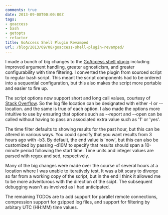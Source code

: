 ```yaml
---
comments: true
date: 2013-09-08T00:00:00Z
tags:
- goaccess
- bash
- getopts
- refactor
title: GoAccess Shell Plugin Revamped
url: /blog/2013/09/08/goaccess-shell-plugin-revamped/
---
```


I made a bunch of big changes to the [GoAccess shell plugin](https://github.com/nhoag/goaccess-plugin) including improved argument handling, greater agnosticism, and greater configurability with time filtering. I converted the plugin from sourced script to regular bash script. This meant the script components had to be ordered into a sequential configuration, but this also makes the script more portable and easier to fire up.

The script options now support short and long call values, courtesy of [Stack Overflow](http://stackoverflow.com/questions/402377/using-getopts-in-bash-shell-script-to-get-long-and-short-command-line-options). So the log file location can be designated with either -l or --location. and the same is true of each option. I also made the options more intuitive to use by ensuring that options such as --report and --open can be called without having to pass an associated extra value such as '1' or 'yes'.

The time filter defaults to showing results for the past hour, but this can be altered in various ways. You could specify that you want results from 3 hours ago with -b3. By default, the end value is 'now', but this can also be customized by passing -d10M to specify that results should span a 10-minute period following the start time. Time units and integer values are parsed with regex and sed, respectively.

Many of the big changes were made over the course of several hours at a location where I was unable to iteratively test. It was a bit scary to diverge so far from a working copy of the script, but in the end I think it allowed me to be more adventurous with the direction of the scipt. The subsequent debugging wasn't as involved as I had anticipated.

The remaining TODOs are to add support for parallel remote connections, compression support for gzipped log files, and support for filtering by arbitary UTC (HH:MM) time values.
